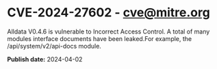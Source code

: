 # CVE-2024-27602 - cve@mitre.org

Alldata V0.4.6 is vulnerable to Incorrect Access Control. A total of many modules interface documents have been leaked.For example, the /api/system/v2/api-docs module.

**Publish date:** 2024-04-02
